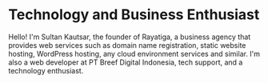 # Technology and Business Enthusiast
Hello! I'm Sultan Kautsar, the founder of Rayatiga, a business agency that provides web services such as domain name registration, static website hosting, WordPress hosting, any cloud environment services and similar. I'm also a web developer at PT Breef Digital Indonesia, tech support, and a technology enthusiast.
